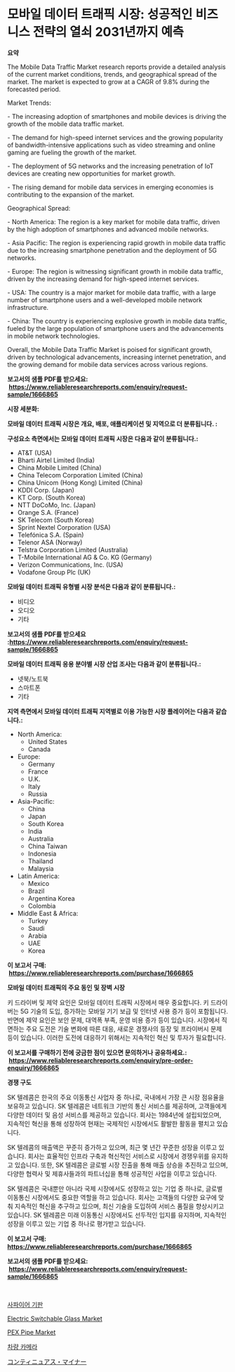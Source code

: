<p><h1>모바일 데이터 트래픽 시장: 성공적인 비즈니스 전략의 열쇠 2031년까지 예측</h1></p><p><strong>요약</strong></p>
<p><p>The Mobile Data Traffic Market research reports provide a detailed analysis of the current market conditions, trends, and geographical spread of the market. The market is expected to grow at a CAGR of 9.8% during the forecasted period.</p><p>Market Trends:</p><p>- The increasing adoption of smartphones and mobile devices is driving the growth of the mobile data traffic market.</p><p>- The demand for high-speed internet services and the growing popularity of bandwidth-intensive applications such as video streaming and online gaming are fueling the growth of the market.</p><p>- The deployment of 5G networks and the increasing penetration of IoT devices are creating new opportunities for market growth.</p><p>- The rising demand for mobile data services in emerging economies is contributing to the expansion of the market.</p><p>Geographical Spread:</p><p>- North America: The region is a key market for mobile data traffic, driven by the high adoption of smartphones and advanced mobile networks.</p><p>- Asia Pacific: The region is experiencing rapid growth in mobile data traffic due to the increasing smartphone penetration and the deployment of 5G networks.</p><p>- Europe: The region is witnessing significant growth in mobile data traffic, driven by the increasing demand for high-speed internet services.</p><p>- USA: The country is a major market for mobile data traffic, with a large number of smartphone users and a well-developed mobile network infrastructure.</p><p>- China: The country is experiencing explosive growth in mobile data traffic, fueled by the large population of smartphone users and the advancements in mobile network technologies.</p><p>Overall, the Mobile Data Traffic Market is poised for significant growth, driven by technological advancements, increasing internet penetration, and the growing demand for mobile data services across various regions.</p></p>
<p><strong>보고서의 샘플 PDF를 받으세요: &nbsp;<a href="https://www.reliableresearchreports.com/enquiry/request-sample/1666865">https://www.reliableresearchreports.com/enquiry/request-sample/1666865</a></strong></p>
<p><strong>시장 세분화:</strong></p>
<p><strong> 모바일 데이터 트래픽 시장은 개요, 배포, 애플리케이션 및 지역으로 더 분류됩니다. :</strong></p>
<p><strong>구성요소 측면에서는 모바일 데이터 트래픽 시장은 다음과 같이 분류됩니다.:</strong></p>
<p><ul><li>AT&T (USA)</li><li>Bharti Airtel Limited (India)</li><li>China Mobile Limited (China)</li><li>China Telecom Corporation Limited (China)</li><li>China Unicom (Hong Kong) Limited (China)</li><li>KDDI Corp. (Japan)</li><li>KT Corp. (South Korea)</li><li>NTT DoCoMo, Inc. (Japan)</li><li>Orange S.A. (France)</li><li>SK Telecom (South Korea)</li><li>Sprint Nextel Corporation (USA)</li><li>Telefónica S.A. (Spain)</li><li>Telenor ASA (Norway)</li><li>Telstra Corporation Limited (Australia)</li><li>T-Mobile International AG & Co. KG (Germany)</li><li>Verizon Communications, Inc. (USA)</li><li>Vodafone Group Plc (UK)</li></ul></p>
<p><strong> 모바일 데이터 트래픽 유형별 시장 분석은 다음과 같이 분류됩니다.:</strong></p>
<p><ul><li>비디오</li><li>오디오</li><li>기타</li></ul></p>
<p><strong>보고서의 샘플 PDF를 받으세요 :<a href="https://www.reliableresearchreports.com/enquiry/request-sample/1666865">https://www.reliableresearchreports.com/enquiry/request-sample/1666865</a></strong></p>
<p><strong> 모바일 데이터 트래픽 응용 분야별 시장 산업 조사는 다음과 같이 분류됩니다.:</strong></p>
<p><ul><li>넷북/노트북</li><li>스마트폰</li><li>기타</li></ul></p>
<p><strong>지역 측면에서 모바일 데이터 트래픽 지역별로 이용 가능한 시장 플레이어는 다음과 같습니다.:</strong></p>
<p><ul>
    <li>
        North America:
        <ul>
            <li>United States</li>
            <li>Canada</li>
        </ul>
    </li>
    <li>
        Europe:
        <ul>
            <li>Germany</li>
            <li>France</li>
            <li>U.K.</li>
            <li>Italy</li>
            <li>Russia</li>
        </ul>
    </li>
    <li>
        Asia-Pacific:
        <ul>
            <li>China</li>
            <li>Japan</li>
            <li>South Korea</li>
            <li>India</li>
            <li>Australia</li>
            <li>China Taiwan</li>
            <li>Indonesia</li>
            <li>Thailand</li>
            <li>Malaysia</li>
        </ul>
    </li>
    <li>
        Latin America:
        <ul>
            <li>Mexico</li>
            <li>Brazil</li>
            <li>Argentina Korea</li>
            <li>Colombia</li>
        </ul>
    </li>
    <li>
        Middle East & Africa:
        <ul>
            <li>Turkey</li>
            <li>Saudi</li>
            <li>Arabia</li>
            <li>UAE</li>
            <li>Korea</li>
        </ul>
    </li>
    </ul></p>
<p><strong>이 보고서 구매: &nbsp;<a href="https://www.reliableresearchreports.com/purchase/1666865">https://www.reliableresearchreports.com/purchase/1666865</a></strong></p>
<p><strong>모바일 데이터 트래픽의 주요 동인 및 장벽 시장</strong></p>
<p><p>키 드라이버 및 제약 요인은 모바일 데이터 트래픽 시장에서 매우 중요합니다. 키 드라이버는 5G 기술의 도입, 증가하는 모바일 기기 보급 및 인터넷 사용 증가 등이 포함됩니다. 반면에 제약 요인은 보안 문제, 대역폭 부족, 운영 비용 증가 등이 있습니다. 시장에서 직면하는 주요 도전은 기술 변화에 따른 대응, 새로운 경쟁사의 등장 및 프라이버시 문제 등이 있습니다. 이러한 도전에 대응하기 위해서는 지속적인 혁신 및 투자가 필요합니다.</p></p>
<p><strong>이 보고서를 구매하기 전에 궁금한 점이 있으면 문의하거나 공유하세요.: &nbsp;<a href="https://www.reliableresearchreports.com/enquiry/pre-order-enquiry/1666865">https://www.reliableresearchreports.com/enquiry/pre-order-enquiry/1666865</a></strong></p>
<p><strong>경쟁 구도</strong></p>
<p><p>SK 텔레콤은 한국의 주요 이동통신 사업자 중 하나로, 국내에서 가장 큰 시장 점유율을 보유하고 있습니다. SK 텔레콤은 네트워크 기반의 통신 서비스를 제공하며, 고객들에게 다양한 데이터 및 음성 서비스를 제공하고 있습니다. 회사는 1984년에 설립되었으며, 지속적인 혁신을 통해 성장하여 현재는 국제적인 시장에서도 활발한 활동을 펼치고 있습니다.</p><p>SK 텔레콤의 매출액은 꾸준히 증가하고 있으며, 최근 몇 년간 꾸준한 성장을 이루고 있습니다. 회사는 효율적인 인프라 구축과 혁신적인 서비스로 시장에서 경쟁우위를 유지하고 있습니다. 또한, SK 텔레콤은 글로벌 시장 진출을 통해 매출 상승을 추진하고 있으며, 다양한 협력사 및 제휴사들과의 파트너십을 통해 성공적인 사업을 이루고 있습니다.</p><p>SK 텔레콤은 국내뿐만 아니라 국제 시장에서도 성장하고 있는 기업 중 하나로, 글로벌 이동통신 시장에서도 중요한 역할을 하고 있습니다. 회사는 고객들의 다양한 요구에 맞춰 지속적인 혁신을 추구하고 있으며, 최신 기술을 도입하여 서비스 품질을 향상시키고 있습니다. SK 텔레콤은 미래 이동통신 시장에서도 선두적인 입지를 유지하며, 지속적인 성장을 이루고 있는 기업 중 하나로 평가받고 있습니다.</p></p>
<p><strong>이 보고서 구매: &nbsp; <a href="https://www.reliableresearchreports.com/purchase/1666865">https://www.reliableresearchreports.com/purchase/1666865</a></strong></p>
<p><strong>보고서의 샘플 PDF를 받으세요: &nbsp;<a href="https://www.reliableresearchreports.com/enquiry/request-sample/1666865">https://www.reliableresearchreports.com/enquiry/request-sample/1666865</a></strong><strong></strong></p>
<p>&nbsp;</p>
<p><p><a href="https://medium.com/@carolynurton5656/%EC%82%AC%ED%8C%8C%EC%9D%B4%EC%96%B4-%EA%B8%B0%ED%8C%90-%EC%8B%9C%EC%9E%A5-%EC%A0%84%EB%A7%9D-%EC%82%B0%EC%97%85-%EA%B0%9C%EC%9A%94-%EB%B0%8F-%EC%98%88%EC%B8%A1-2024%EB%85%84%EB%B6%80%ED%84%B0-2031%EB%85%84%EA%B9%8C%EC%A7%80-e773aaf9df07">사파이어 기판</a></p><p><a href="https://silk-columnist-571.notion.site/Electric-Switchable-Glass-Market-Analysis-and-Market-Size-Global-Industry-Overview-Market-Segmenta-c0ca49db30ac41d0b4586025484d71e9">Electric Switchable Glass Market</a></p><p><a href="https://view.publitas.com/reportprime-1/pex-pipe-market-analysis-examines-its-scope-on-growth-opportunities-and-forecasted-trends-spanning-from-2024-to-2031/">PEX Pipe Market</a></p><p><a href="https://medium.com/@crumbles67678/%EC%9E%90%EB%8F%99%EC%B0%A8-%EC%B9%B4%EB%A9%94%EB%9D%BC-%EC%8B%9C%EC%9E%A5-%EA%B7%9C%EB%AA%A8-%EB%B0%8F-%EC%8B%9C%EC%9E%A5-%EB%8F%99%ED%96%A5-%EC%A0%84%EC%B2%B4-%EC%82%B0%EC%97%85-%EA%B0%9C%EC%9A%94-2024%EB%85%84%EB%B6%80%ED%84%B0-2031%EB%85%84%EA%B9%8C%EC%A7%80-e5983efd4313">차량 카메라</a></p><p><a href="https://medium.com/@matteills7854/2024%E5%B9%B4%E3%81%8B%E3%82%892031%E5%B9%B4%E3%81%AE%E6%9C%9F%E9%96%93%E3%81%AB%E4%BA%88%E6%B8%AC%E3%81%95%E3%82%8C%E3%82%8B%E7%B6%99%E7%B6%9A%E3%83%9E%E3%82%A4%E3%83%8A%E3%83%BC%E5%B8%82%E5%A0%B4%E3%81%AE%E3%83%88%E3%83%AC%E3%83%B3%E3%83%89%E3%81%A8%E5%B8%82%E5%A0%B4%E5%88%86%E6%9E%90-625f33f315e6">コンティニュアス・マイナー</a></p></p>